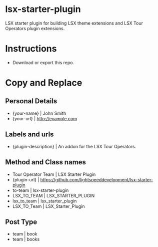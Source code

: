 # lsx-starter-plugin
LSX starter plugin for building LSX theme extensions and LSX Tour Operators plugin extensions.

# Instructions

 * Download or export this repo.


# Copy and Replace

## Personal Details
 * {your-name}			|	John Smith
 * {your-url}			|	http://example.com

## Labels and urls

 * {plugin-description}	|	An addon for the LSX Tour Operators.

## Method and Class names

 * Tour Operator Team		|	LSX Starter Plugin
 * {plugin-url}			|	https://github.com/lightspeeddevelopment/lsx-starter-plugin
 * to-team		|	lsx-starter-plugin
 * LSX_TO_TEAM		|	LSX_STARTER_PLUGIN
 * lsx_to_team		|	lsx_starter_plugin
 * LSX_TO_Team			|	LSX_Starter_Plugin


## Post Type
 * team			|	book
 * team	|	books